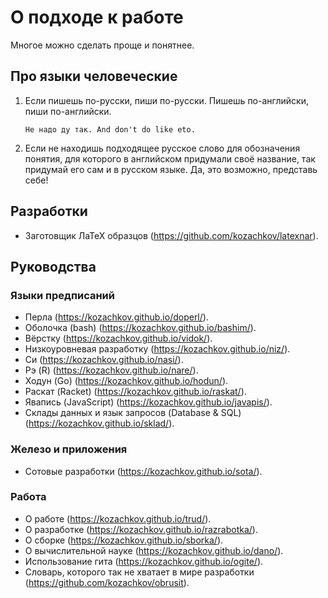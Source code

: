 # О подходе к работе

Многое можно сделать проще и понятнее.

## Про языки человеческие

1. Если пишешь по-русски, пиши по-русски. Пишешь по-английски, пиши по-английски.

    ```
    Не надо ду так. And don't do like eto.
    ```

2. Если не находишь подходящее русское слово для обозначения понятия, для которого
   в английском придумали своё название, так придумай его сам и в русском языке.
   Да, это возможно, представь себе!

## Разработки

- Заготовщик ЛаТеХ образцов (https://github.com/kozachkov/latexnar).

## Руководства

### Языки предписаний

- Перла (https://kozachkov.github.io/doperl/).
- Оболочка (bash) (https://kozachkov.github.io/bashim/).
- Вёрстку (https://kozachkov.github.io/vidok/).
- Низкоуровневая разработку (https://kozachkov.github.io/niz/).
- Си (https://kozachkov.github.io/nasi/).
- Рэ (R) (https://kozachkov.github.io/nare/).
- Ходун (Go) (https://kozachkov.github.io/hodun/).
- Раскат (Racket) (https://kozachkov.github.io/raskat/).
- Явапись (JavaScript) (https://kozachkov.github.io/javapis/).
- Склады данных и язык запросов (Database & SQL) (https://kozachkov.github.io/sklad/).

### Железо и приложения

- Сотовые разработки (https://kozachkov.github.io/sota/).

### Работа

- О работе (https://kozachkov.github.io/trud/).
- О разработке (https://kozachkov.github.io/razrabotka/).
- О сборке (https://kozachkov.github.io/sborka/).
- О вычислительной науке (https://kozachkov.github.io/dano/).
- Использование гита (https://kozachkov.github.io/ogite/).
- Словарь, которого так не хватает в мире разработки (https://github.com/kozachkov/obrusit).
